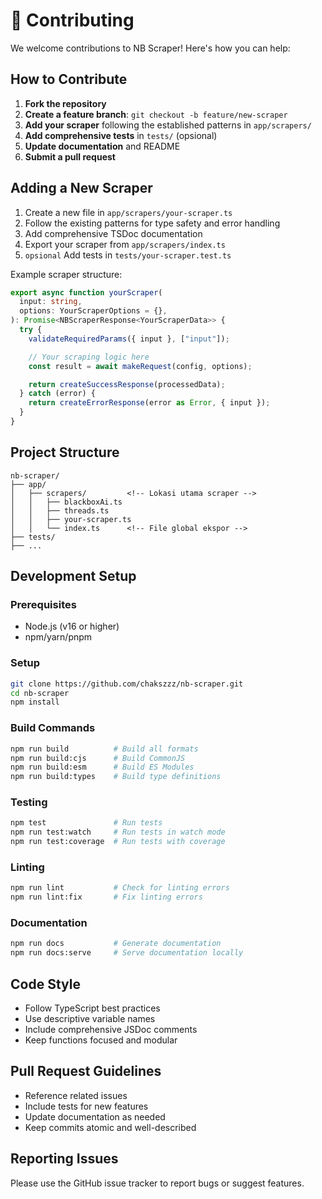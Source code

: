 # 🤝 Contributing

We welcome contributions to NB Scraper! Here's how you can help:

## How to Contribute

1. **Fork the repository**
2. **Create a feature branch**: `git checkout -b feature/new-scraper`
3. **Add your scraper** following the established patterns in `app/scrapers/`
4. **Add comprehensive tests** in `tests/` (opsional)
5. **Update documentation** and README
6. **Submit a pull request**

## Adding a New Scraper

1. Create a new file in `app/scrapers/your-scraper.ts`
2. Follow the existing patterns for type safety and error handling
3. Add comprehensive TSDoc documentation
4. Export your scraper from `app/scrapers/index.ts`
5. `opsional` Add tests in `tests/your-scraper.test.ts`

Example scraper structure:

```typescript
export async function yourScraper(
  input: string,
  options: YourScraperOptions = {},
): Promise<NBScraperResponse<YourScraperData>> {
  try {
    validateRequiredParams({ input }, ["input"]);

    // Your scraping logic here
    const result = await makeRequest(config, options);

    return createSuccessResponse(processedData);
  } catch (error) {
    return createErrorResponse(error as Error, { input });
  }
}
```

## Project Structure

```
nb-scraper/
├── app/
│   ├── scrapers/         <!-- Lokasi utama scraper -->
│   │   ├── blackboxAi.ts
│   │   ├── threads.ts
│   │   ├── your-scraper.ts
│   │   └── index.ts      <!-- File global ekspor -->
├── tests/
├── ...
```

## Development Setup

### Prerequisites

- Node.js (v16 or higher)
- npm/yarn/pnpm

### Setup

```bash
git clone https://github.com/chakszzz/nb-scraper.git
cd nb-scraper
npm install
```

### Build Commands

```bash
npm run build          # Build all formats
npm run build:cjs      # Build CommonJS
npm run build:esm      # Build ES Modules
npm run build:types    # Build type definitions
```

### Testing

```bash
npm test               # Run tests
npm run test:watch     # Run tests in watch mode
npm run test:coverage  # Run tests with coverage
```

### Linting

```bash
npm run lint           # Check for linting errors
npm run lint:fix       # Fix linting errors
```

### Documentation

```bash
npm run docs           # Generate documentation
npm run docs:serve     # Serve documentation locally
```

## Code Style

- Follow TypeScript best practices
- Use descriptive variable names
- Include comprehensive JSDoc comments
- Keep functions focused and modular

## Pull Request Guidelines

- Reference related issues
- Include tests for new features
- Update documentation as needed
- Keep commits atomic and well-described

## Reporting Issues

Please use the GitHub issue tracker to report bugs or suggest features.
